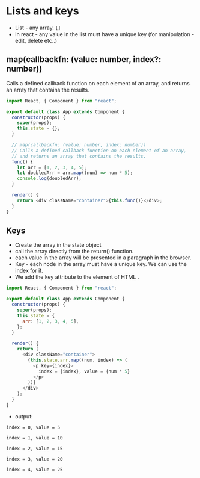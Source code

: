 # Lists and keys

- List - any array. `[]`
- in react - any value in the list must have a unique key (for manipulation - edit, delete etc..)

## map(callbackfn: (value: number, index?: number))

Calls a defined callback function on each element of an array, and returns an array that contains the results.

```js
import React, { Component } from "react";

export default class App extends Component {
  constructor(props) {
    super(props);
    this.state = {};
  }

  // map(callbackfn: (value: number, index: number))
  // Calls a defined callback function on each element of an array,
  // and returns an array that contains the results.
  func() {
    let arr = [1, 2, 3, 4, 5];
    let doubledArr = arr.map((num) => num * 5);
    console.log(doubledArr);
  }

  render() {
    return <div className="container">{this.func()}</div>;
  }
}
```

## Keys

- Create the array in the state object
- call the array directly from the return() function.
- each value in the array will be presented in a paragraph in the browser.
- Key - each node in the array must have a unique key. We can use the index for it.
- We add the key attribute to the element of HTML .

```js
import React, { Component } from "react";

export default class App extends Component {
  constructor(props) {
    super(props);
    this.state = {
      arr: [1, 2, 3, 4, 5],
    };
  }

  render() {
    return (
      <div className="container">
        {this.state.arr.map((num, index) => (
          <p key={index}>
            index = {index}, value = {num * 5}
          </p>
        ))}
      </div>
    );
  }
}
```

- output:

```
index = 0, value = 5

index = 1, value = 10

index = 2, value = 15

index = 3, value = 20

index = 4, value = 25
```
